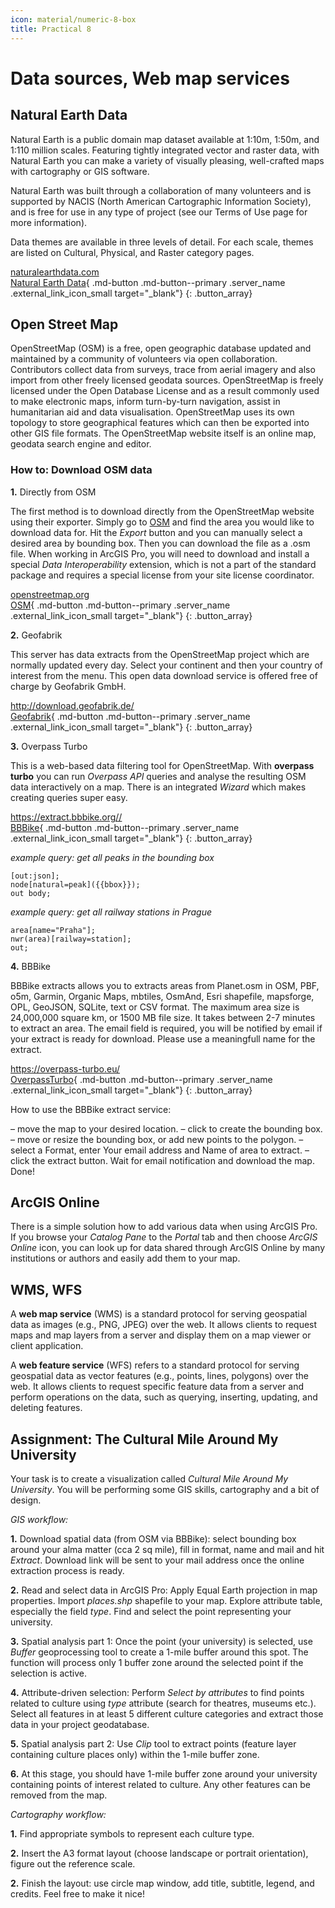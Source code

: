 ```yaml
---
icon: material/numeric-8-box
title: Practical 8
---
```


# Data sources, Web map services

## Natural Earth Data
Natural Earth is a public domain map dataset available at 1:10m, 1:50m, and 1:110 million scales. Featuring tightly integrated vector and raster data, with Natural Earth you can make a variety of visually pleasing, well-crafted maps with cartography or GIS software.

Natural Earth was built through a collaboration of many volunteers and is supported by NACIS (North American Cartographic Information Society), and is free for use in any type of project (see our Terms of Use page for more information).

Data themes are available in three levels of detail. For each scale, themes are listed on Cultural, Physical, and Raster category pages.

[<span>naturalearthdata.com</span><br>Natural Earth Data](https://www.naturalearthdata.com/downloads/){ .md-button .md-button--primary .server_name .external_link_icon_small target="_blank"}
{: .button_array}

## Open Street Map
OpenStreetMap (OSM) is a free, open geographic database updated and maintained by a community of volunteers via open collaboration. Contributors collect data from surveys, trace from aerial imagery and also import from other freely licensed geodata sources. OpenStreetMap is freely licensed under the Open Database License and as a result commonly used to make electronic maps, inform turn-by-turn navigation, assist in humanitarian aid and data visualisation. OpenStreetMap uses its own topology to store geographical features which can then be exported into other GIS file formats. The OpenStreetMap website itself is an online map, geodata search engine and editor.

### How to: Download OSM data

**1.** Directly from OSM

The first method is to download directly from the OpenStreetMap website using their exporter. Simply go to [OSM](www.openstreetmap.org) and find the area you would like to download data for. Hit the *Export* button and you can manually select a desired area by bounding box. Then you can download the file as a .osm file. When working in ArcGIS Pro, you will need to download and install a special *Data Interoperability* extension, which is not a part of the standard package and requires a special license from your site license coordinator.

[<span>openstreetmap.org</span><br>OSM](https://www.openstreetmap.org){ .md-button .md-button--primary .server_name .external_link_icon_small target="_blank"}
{: .button_array}

**2.** Geofabrik

This server has data extracts from the OpenStreetMap project which are normally updated every day. Select your continent and then your country of interest from the menu. This open data download service is offered free of charge by Geofabrik GmbH.

[<span>http://download.geofabrik.de/</span><br>Geofabrik](http://download.geofabrik.de/){ .md-button .md-button--primary .server_name .external_link_icon_small target="_blank"}
{: .button_array}


**3.** Overpass Turbo

This is a web-based data filtering tool for OpenStreetMap. With **overpass turbo** you can run *Overpass API* queries and analyse the resulting OSM data interactively on a map. There is an integrated *Wizard* which makes creating queries super easy.

[<span>https://extract.bbbike.org//</span><br>BBBike](https://extract.bbbike.org/){ .md-button .md-button--primary .server_name .external_link_icon_small target="_blank"}
{: .button_array}

*example query: get all peaks in the bounding box*

    [out:json];
    node[natural=peak]({{bbox}});
    out body;

*example query: get all railway stations in Prague*

    area[name="Praha"];
    nwr(area)[railway=station];
    out;

**4.** BBBike

BBBike extracts allows you to extracts areas from Planet.osm in OSM, PBF, o5m, Garmin, Organic Maps, mbtiles, OsmAnd, Esri shapefile, mapsforge, OPL, GeoJSON, SQLite, text or CSV format. The maximum area size is 24,000,000 square km, or 1500 MB file size. It takes between 2-7 minutes to extract an area. The email field is required, you will be notified by email if your extract is ready for download. Please use a meaningfull name for the extract.


[<span>https://overpass-turbo.eu/</span><br>OverpassTurbo](https://overpass-turbo.eu/){ .md-button .md-button--primary .server_name .external_link_icon_small target="_blank"}
{: .button_array}

How to use the BBBike extract service:

– move the map to your desired location.
– click to create the bounding box.
– move or resize the bounding box, or add new points to the polygon.
– select a Format, enter Your email address and Name of area to extract.
– click the extract button. Wait for email notification and download the map. Done!

## ArcGIS Online

There is a simple solution how to add various data when using ArcGIS Pro. If you browse your *Catalog Pane* to the *Portal* tab and then choose *ArcGIS Online* icon, you can look up for data shared through ArcGIS Online by many institutions or authors and easily add them to your map.

## WMS, WFS

A **web map service** (WMS) is a standard protocol for serving geospatial data as images (e.g., PNG, JPEG) over the web. It allows clients to request maps and map layers from a server and display them on a map viewer or client application.

A **web feature service** (WFS) refers to a standard protocol for serving geospatial data as vector features (e.g., points, lines, polygons) over the web. It allows clients to request specific feature data from a server and perform operations on the data, such as querying, inserting, updating, and deleting features.

## Assignment: The Cultural Mile Around My University

Your task is to create a visualization called *Cultural Mile Around My University*. You will be performing some GIS skills, cartography and a bit of design.

*GIS workflow:*

**1.** Download spatial data (from OSM via BBBike): select bounding box around your alma matter (cca 2 sq mile), fill in format, name and mail and hit *Extract*. Download link will be sent to your mail address once the online extraction process is ready.

**2.** Read and select data in ArcGIS Pro:  Apply Equal Earth projection in map properties. Import *places.shp* shapefile to your map. Explore attribute table, especially the field *type*. Find and select the point representing your university.

**3.** Spatial analysis part 1: Once the point (your university) is selected, use *Buffer* geoprocessing tool to create a 1-mile buffer around this spot. The function will process only 1 buffer zone around the selected point if the selection is active.

**4.** Attribute-driven selection: Perform *Select by attributes* to find points related to culture using *type* attribute (search for theatres, museums etc.). Select all features in at least 5 different culture categories and extract those data in your project geodatabase.

**5.** Spatial analysis part 2: Use *Clip* tool to extract points (feature layer containing culture places only) within the 1-mile buffer zone.

**6.** At this stage, you should have 1-mile buffer zone around your university containing points of interest related to culture. Any other features can be removed from the map.

*Cartography workflow:*

**1.** Find appropriate symbols to represent each culture type.

**2.** Insert the A3 format layout (choose landscape or portrait orientation), figure out the reference scale.

**2.** Finish the layout: use circle map window, add title, subtitle, legend, and credits. Feel free to make it nice!